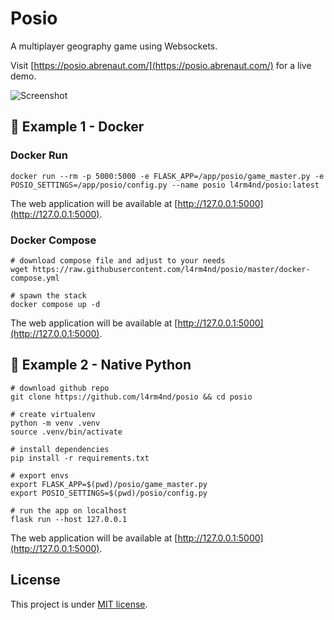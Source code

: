 # Posio

A multiplayer geography game using Websockets.

Visit [https://posio.abrenaut.com/](https://posio.abrenaut.com/) for a live demo.

![Screenshot](screenshot.png)

## 🐳 Example 1 - Docker

### Docker Run

````
docker run --rm -p 5000:5000 -e FLASK_APP=/app/posio/game_master.py -e POSIO_SETTINGS=/app/posio/config.py --name posio l4rm4nd/posio:latest
````
The web application will be available at [http://127.0.0.1:5000](http://127.0.0.1:5000).

### Docker Compose

````
# download compose file and adjust to your needs
wget https://raw.githubusercontent.com/l4rm4nd/posio/master/docker-compose.yml

# spawn the stack
docker compose up -d
````
The web application will be available at [http://127.0.0.1:5000](http://127.0.0.1:5000).

## 🐍 Example 2 - Native Python


```
# download github repo
git clone https://github.com/l4rm4nd/posio && cd posio

# create virtualenv
python -m venv .venv
source .venv/bin/activate

# install dependencies
pip install -r requirements.txt

# export envs
export FLASK_APP=$(pwd)/posio/game_master.py
export POSIO_SETTINGS=$(pwd)/posio/config.py

# run the app on localhost
flask run --host 127.0.0.1
```
The web application will be available at [http://127.0.0.1:5000](http://127.0.0.1:5000).

## License

This project is under [MIT license](LICENSE).

